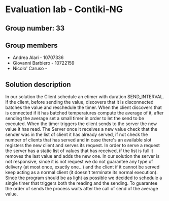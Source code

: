 # Evaluation lab - Contiki-NG

## Group number: 33

## Group members

- Andrea Alari - 10707336
- Giovanni Barbiero - 10722159
- Nicolo' Caruso - 

## Solution description
In our solution the Client schedule an etimer with duration SEND_INTERVAL.
If the client, before sending the value, discovers that it is disconnected batches the value and reschedule the timer.
When the client discovers that is connected if it has batched temperatures compute the average of it, after sending the 
average set a small timer in order to let the send to be executed. When the timer triggers the client 
sends to the server the new value it has read.
The Server once it receives a new value check that the sender was in the list of client it has already served, if not
check the number of clients that has served and in case there's an available slot registers the new client and serves its
request.
In order to serve a request the server has a static list of values that has received, if the list is full it removes the 
last value and adds the new one.
In our solution the server is not responsive, since it is not request we do not guarantee any type of delivery (at most 
once, exactly one...) and the client if it cannot be served keep acting as a normal client (it doesn't terminate its normal
execution).
Since the program should be as light as possible we decided to schedule a single timer that triggers both the reading and 
the sending. To guarantee the order of sends the process waits after the call of send of the average value.
